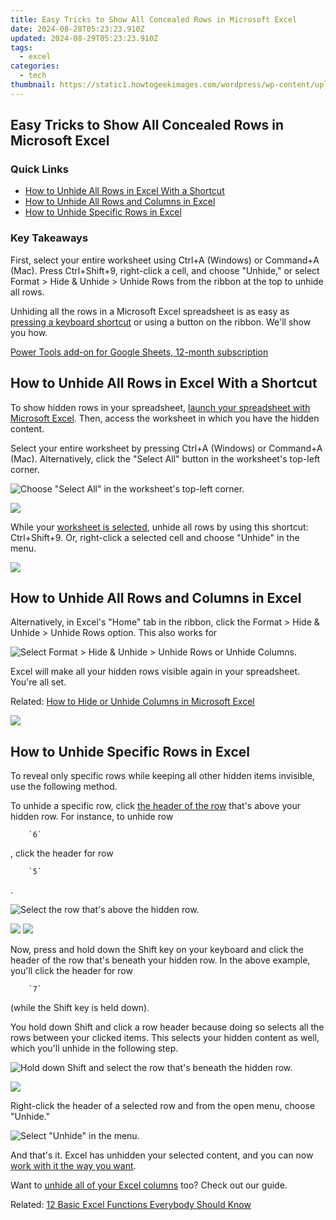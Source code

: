 ```yaml
---
title: Easy Tricks to Show All Concealed Rows in Microsoft Excel
date: 2024-08-28T05:23:23.910Z
updated: 2024-08-29T05:23:23.910Z
tags:
  - excel
categories:
  - tech
thumbnail: https://static1.howtogeekimages.com/wordpress/wp-content/uploads/2021/05/MS-excel-logo-675.png
---
```


## Easy Tricks to Show All Concealed Rows in Microsoft Excel

### Quick Links

* [How to Unhide All Rows in Excel With a Shortcut](https://facebook-videos.techidaily.com/2024-approved-transform-your-social-feed-to-full-screen/)
* [How to Unhide All Rows and Columns in Excel](https://twitter-videos.techidaily.com/updated-top-tweet-talent-social-medias-10-gems-for-2024/)
* [How to Unhide Specific Rows in Excel](https://vp-tips.techidaily.com/updated-in-2024-unlocking-the-secrets-of-impressive-hdr-portraits/)

### Key Takeaways

 First, select your entire worksheet using Ctrl+A (Windows) or Command+A (Mac). Press Ctrl+Shift+9, right-click a cell, and choose "Unhide," or select Format > Hide & Unhide > Unhide Rows from the ribbon at the top to unhide all rows.

 Unhiding all the rows in a Microsoft Excel spreadsheet is as easy as [pressing a keyboard shortcut](https://eaxpv-info.techidaily.com/updated-2024-approved-high-definition-ready-enabling-av1-on-youtube/) or using a button on the ribbon. We'll show you how.

<!-- affiliate ads begin -->
<a href="https://secure.2checkout.com/order/checkout.php?PRODS=4721564&QTY=1&AFFILIATE=108875&CART=1">Power Tools add-on for Google Sheets, 12-month subscription</a>
<!-- affiliate ads end -->
##  How to Unhide All Rows in Excel With a Shortcut

 To show hidden rows in your spreadsheet, [launch your spreadsheet with Microsoft Excel](https://facebook-video-share.techidaily.com/updated-in-2024-crafting-clearer-communication-the-art-of-adding-text-to-video-media/). Then, access the worksheet in which you have the hidden content.

 Select your entire worksheet by pressing Ctrl+A (Windows) or Command+A (Mac). Alternatively, click the "Select All" button in the worksheet's top-left corner.

![Choose "Select All" in the worksheet's top-left corner.](https://static1.howtogeekimages.com/wordpress/wp-content/uploads/2022/10/1-select-entire-worksheet-excel.png) 

<!-- affiliate ads begin -->
<a href="https://secure.2checkout.com/order/checkout.php?PRODS=4621764&QTY=1&AFFILIATE=108875&CART=1"><img src="https://www.x-mirage.com/x-mirage/img/page-home.jpg" border="0"></a>
<!-- affiliate ads end -->
 While your [worksheet is selected](https://buynow-tips.techidaily.com/exploring-a-ravaged-world-on-motorcycle-in-days-gone-our-comprehhavis-review/), unhide all rows by using this shortcut: Ctrl+Shift+9\. Or, right-click a selected cell and choose "Unhide" in the menu.

<!-- affiliate ads begin -->
<a href="https://shop.systoolsgroup.com/affiliate.php?ACCOUNT=SYSTOOBY&AFFILIATE=108875&PATH=https%3A%2F%2Fwww.systoolsgroup.com%3FAFFILIATE%3D108875%26RESOURCE%3DSysTools%2BOST%2BRecovery"><img src="https://www.systoolsgroup.com/box/ost-recovery.png" border="0"></a>
<!-- affiliate ads end -->
##  How to Unhide All Rows and Columns in Excel

 Alternatively, in Excel's "Home" tab in the ribbon, click the Format > Hide & Unhide > Unhide Rows option. This also works for

![Select Format > Hide & Unhide > Unhide Rows or Unhide Columns.](https://static1.howtogeekimages.com/wordpress/wp-content/uploads/2022/10/3-unhide-rows-columns-excel.png) 

 Excel will make all your hidden rows visible again in your spreadsheet. You're all set.

Related: [How to Hide or Unhide Columns in Microsoft Excel](https://some-knowledge.techidaily.com/updated-how-to-gently-lower-volume-without-distortion/) 

<!-- affiliate ads begin -->
<a href="https://store.movavi.com/affiliate.php?ACCOUNT=MOVAVI&AFFILIATE=108875&PATH=https%3A%2F%2Fwww.movavi.com%3FAFFILIATE%3D108875%26RESOURCE%3DMovavi%2BScreen%2BRecorder%2Bbox"><img src="https://mcusercontent.com/0885a03ded3d480dca9287f12/images/f026b149-fc7c-fd54-5f3e-1460bbb19b6b.jpg" border="0"></a>
<!-- affiliate ads end -->
##  How to Unhide Specific Rows in Excel

 To reveal only specific rows while keeping all other hidden items invisible, use the following method.

 To unhide a specific row, click [the header of the row](https://fox-http.techidaily.com/new-decoding-the-best-android-photography-software-is-picku-king-for-2024/) that's above your hidden row. For instance, to unhide row

        `6`
    
 , click the header for row

        `5`
    
 .

![Select the row that's above the hidden row.](https://static1.howtogeekimages.com/wordpress/wp-content/uploads/2022/10/4-select-row-above-hidden-row.png) 

<!-- affiliate ads begin -->
<a href="https://shop.manycam.com/order/checkout.php?PRODS=17727588&QTY=1&AFFILIATE=108875&CART=1"><img src="https://secure.avangate.com/images/merchant/8230bea7d54bcdf99cdfe85cb07313d5/mcaffbanner600x500.png" border="0"></a>
<a href="https://shop.manycam.com/order/checkout.php?PRODS=17727588&QTY=1&AFFILIATE=108875&CART=1"><img src="https://secure.avangate.com/images/merchant/8230bea7d54bcdf99cdfe85cb07313d5/Affiliates_300x250px_valentinesday.png" border="0"></a>
<!-- affiliate ads end -->
 Now, press and hold down the Shift key on your keyboard and click the header of the row that's beneath your hidden row. In the above example, you'll click the header for row

        `7`
    
 (while the Shift key is held down).

 You hold down Shift and click a row header because doing so selects all the rows between your clicked items. This selects your hidden content as well, which you'll unhide in the following step.

![Hold down Shift and select the row that's beneath the hidden row.](https://static1.howtogeekimages.com/wordpress/wp-content/uploads/2022/10/5-select-row-below-hidden-row.png) 

<!-- affiliate ads begin -->
<a href="https://secure.2checkout.com/order/checkout.php?PRODS=4940317&QTY=1&AFFILIATE=108875&CART=1"><img src="https://secure.avangate.com/images/merchant/333ac5d90817d69113471fbb6e531bee/sps-partnership-728x90eng.png" border="0"></a>
<!-- affiliate ads end -->
 Right-click the header of a selected row and from the open menu, choose "Unhide."

![Select "Unhide" in the menu.](https://static1.howtogeekimages.com/wordpress/wp-content/uploads/2022/10/6-unhide-specific-hidden-row.png) 

 And that's it. Excel has unhidden your selected content, and you can now [work with it the way you want](https://visual-screen-recording.techidaily.com/in-2024-a-step-by-step-recorder-for-discord-enthusiasts/).

 Want to [unhide all of your Excel columns](https://some-knowledge.techidaily.com/updated-how-to-gently-lower-volume-without-distortion/) too? Check out our guide.

Related: [12 Basic Excel Functions Everybody Should Know](https://visual-screen-recording.techidaily.com/in-2024-a-step-by-step-recorder-for-discord-enthusiasts/)

<ins class="adsbygoogle"
     style="display:block"
     data-ad-format="autorelaxed"
     data-ad-client="ca-pub-7571918770474297"
     data-ad-slot="1223367746"></ins>



<ins class="adsbygoogle"
     style="display:block"
     data-ad-client="ca-pub-7571918770474297"
     data-ad-slot="8358498916"
     data-ad-format="auto"
     data-full-width-responsive="true"></ins>


